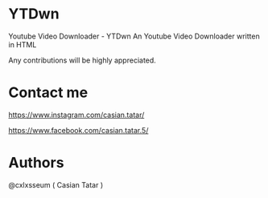 # YTDwn
Youtube Video Downloader - YTDwn
An Youtube Video Downloader written in HTML

Any contributions will be highly appreciated.

# Contact me
https://www.instagram.com/casian.tatar/

https://www.facebook.com/casian.tatar.5/

# Authors
@cxlxsseum ( Casian Tatar )
